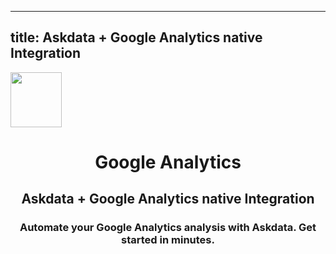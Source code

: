 
  ---
  title: Askdata + Google Analytics native Integration
  ---

<img class="dataset_icon" style="text-align: center;" width="82" height="88" src="https://chart.askdata.com/datasets/icons/google-analytics.png" alt="">
<h1 class="dataset_title" style="text-align: center;">Google Analytics</h1>
<h2 class="dataset_subtitle" style="text-align: center;">Askdata + Google Analytics native Integration</h2> 
<h3 class="dataset_description" style="text-align: center;">Automate your Google Analytics analysis with Askdata. Get started in minutes.</h3> 

  